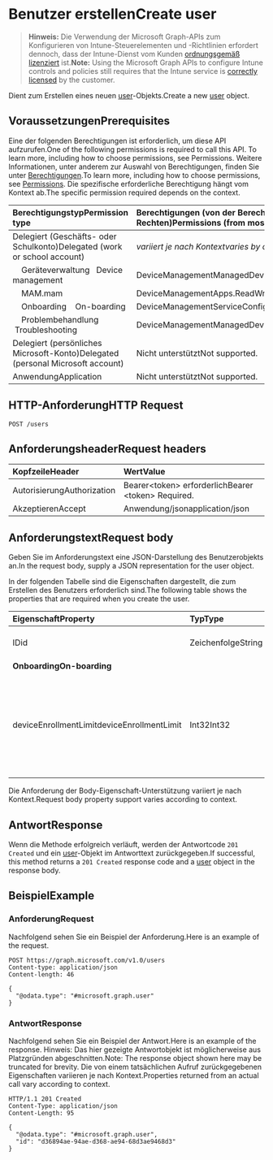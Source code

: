 # <a name="create-user"></a><span data-ttu-id="775f9-101">Benutzer erstellen</span><span class="sxs-lookup"><span data-stu-id="775f9-101">Create user</span></span>

> <span data-ttu-id="775f9-102">**Hinweis:** Die Verwendung der Microsoft Graph-APIs zum Konfigurieren von Intune-Steuerelementen und -Richtlinien erfordert dennoch, dass der Intune-Dienst vom Kunden [ordnungsgemäß lizenziert](https://go.microsoft.com/fwlink/?linkid=839381) ist.</span><span class="sxs-lookup"><span data-stu-id="775f9-102">**Note:** Using the Microsoft Graph APIs to configure Intune controls and policies still requires that the Intune service is [correctly licensed](https://go.microsoft.com/fwlink/?linkid=839381) by the customer.</span></span>

<span data-ttu-id="775f9-103">Dient zum Erstellen eines neuen [user](../resources/intune_shared_user.md)-Objekts.</span><span class="sxs-lookup"><span data-stu-id="775f9-103">Create a new [user](../resources/intune_shared_user.md) object.</span></span>
## <a name="prerequisites"></a><span data-ttu-id="775f9-104">Voraussetzungen</span><span class="sxs-lookup"><span data-stu-id="775f9-104">Prerequisites</span></span>
<span data-ttu-id="775f9-105">Eine der folgenden Berechtigungen ist erforderlich, um diese API aufzurufen.</span><span class="sxs-lookup"><span data-stu-id="775f9-105">One of the following permissions is required to call this API. To learn more, including how to choose permissions, see Permissions.</span></span> <span data-ttu-id="775f9-106">Weitere Informationen, unter anderem zur Auswahl von Berechtigungen, finden Sie unter [Berechtigungen](../../../concepts/permissions_reference.md).</span><span class="sxs-lookup"><span data-stu-id="775f9-106">To learn more, including how to choose permissions, see [Permissions](../../../concepts/permissions_reference.md).</span></span>  <span data-ttu-id="775f9-107">Die spezifische erforderliche Berechtigung hängt vom Kontext ab.</span><span class="sxs-lookup"><span data-stu-id="775f9-107">The specific permission required depends on the context.</span></span>

|<span data-ttu-id="775f9-108">Berechtigungstyp</span><span class="sxs-lookup"><span data-stu-id="775f9-108">Permission type</span></span>|<span data-ttu-id="775f9-109">Berechtigungen (von der Berechtigung mit den meisten Rechten zu der mit den wenigsten Rechten)</span><span class="sxs-lookup"><span data-stu-id="775f9-109">Permissions (from most to least privileged)</span></span>|
|:---|:---|
|<span data-ttu-id="775f9-110">Delegiert (Geschäfts- oder Schulkonto)</span><span class="sxs-lookup"><span data-stu-id="775f9-110">Delegated (work or school account)</span></span>| <span data-ttu-id="775f9-111">_variiert je nach Kontext_</span><span class="sxs-lookup"><span data-stu-id="775f9-111">_varies by context_</span></span> |
| <span data-ttu-id="775f9-112">&nbsp; &nbsp; Geräteverwaltung</span><span class="sxs-lookup"><span data-stu-id="775f9-112">&nbsp; &nbsp;Device management</span></span> | <span data-ttu-id="775f9-113">DeviceManagementManagedDevices.ReadWrite.All</span><span class="sxs-lookup"><span data-stu-id="775f9-113">DeviceManagementManagedDevices.ReadWrite.All</span></span> |
| <span data-ttu-id="775f9-114">&nbsp; &nbsp; MAM</span><span class="sxs-lookup"><span data-stu-id="775f9-114">.mam</span></span> | <span data-ttu-id="775f9-115">DeviceManagementApps.ReadWrite.All</span><span class="sxs-lookup"><span data-stu-id="775f9-115">DeviceManagementApps.ReadWrite.All</span></span> |
| <span data-ttu-id="775f9-116">&nbsp; &nbsp; Onboarding</span><span class="sxs-lookup"><span data-stu-id="775f9-116">&nbsp; &nbsp; On-boarding</span></span> | <span data-ttu-id="775f9-117">DeviceManagementServiceConfig.ReadWrite.All</span><span class="sxs-lookup"><span data-stu-id="775f9-117">DeviceManagementServiceConfig.ReadWrite.All</span></span> |
| <span data-ttu-id="775f9-118">&nbsp; &nbsp; Problembehandlung</span><span class="sxs-lookup"><span data-stu-id="775f9-118">&nbsp; &nbsp;Troubleshooting</span></span> | <span data-ttu-id="775f9-119">DeviceManagementManagedDevices.ReadWrite.All</span><span class="sxs-lookup"><span data-stu-id="775f9-119">DeviceManagementManagedDevices.ReadWrite.All</span></span> |
|<span data-ttu-id="775f9-120">Delegiert (persönliches Microsoft-Konto)</span><span class="sxs-lookup"><span data-stu-id="775f9-120">Delegated (personal Microsoft account)</span></span>|<span data-ttu-id="775f9-121">Nicht unterstützt</span><span class="sxs-lookup"><span data-stu-id="775f9-121">Not supported.</span></span>|
|<span data-ttu-id="775f9-122">Anwendung</span><span class="sxs-lookup"><span data-stu-id="775f9-122">Application</span></span>|<span data-ttu-id="775f9-123">Nicht unterstützt</span><span class="sxs-lookup"><span data-stu-id="775f9-123">Not supported.</span></span>|

## <a name="http-request"></a><span data-ttu-id="775f9-124">HTTP-Anforderung</span><span class="sxs-lookup"><span data-stu-id="775f9-124">HTTP Request</span></span>
<!-- {
  "blockType": "ignored"
}
-->
``` http
POST /users
```

## <a name="request-headers"></a><span data-ttu-id="775f9-125">Anforderungsheader</span><span class="sxs-lookup"><span data-stu-id="775f9-125">Request headers</span></span>
|<span data-ttu-id="775f9-126">Kopfzeile</span><span class="sxs-lookup"><span data-stu-id="775f9-126">Header</span></span>|<span data-ttu-id="775f9-127">Wert</span><span class="sxs-lookup"><span data-stu-id="775f9-127">Value</span></span>|
|:---|:---|
|<span data-ttu-id="775f9-128">Autorisierung</span><span class="sxs-lookup"><span data-stu-id="775f9-128">Authorization</span></span>|<span data-ttu-id="775f9-129">Bearer&lt;token&gt; erforderlich</span><span class="sxs-lookup"><span data-stu-id="775f9-129">Bearer &lt;token&gt; Required.</span></span>|
|<span data-ttu-id="775f9-130">Akzeptieren</span><span class="sxs-lookup"><span data-stu-id="775f9-130">Accept</span></span>|<span data-ttu-id="775f9-131">Anwendung/json</span><span class="sxs-lookup"><span data-stu-id="775f9-131">application/json</span></span>|

## <a name="request-body"></a><span data-ttu-id="775f9-132">Anforderungstext</span><span class="sxs-lookup"><span data-stu-id="775f9-132">Request body</span></span>
<span data-ttu-id="775f9-133">Geben Sie im Anforderungstext eine JSON-Darstellung des Benutzerobjekts an.</span><span class="sxs-lookup"><span data-stu-id="775f9-133">In the request body, supply a JSON representation for the user object.</span></span>

<span data-ttu-id="775f9-134">In der folgenden Tabelle sind die Eigenschaften dargestellt, die zum Erstellen des Benutzers erforderlich sind.</span><span class="sxs-lookup"><span data-stu-id="775f9-134">The following table shows the properties that are required when you create the user.</span></span>

|<span data-ttu-id="775f9-135">Eigenschaft</span><span class="sxs-lookup"><span data-stu-id="775f9-135">Property</span></span>|<span data-ttu-id="775f9-136">Typ</span><span class="sxs-lookup"><span data-stu-id="775f9-136">Type</span></span>|<span data-ttu-id="775f9-137">Beschreibung</span><span class="sxs-lookup"><span data-stu-id="775f9-137">Description</span></span>|
|:---|:---|:---|
|<span data-ttu-id="775f9-138">ID</span><span class="sxs-lookup"><span data-stu-id="775f9-138">id</span></span>|<span data-ttu-id="775f9-139">Zeichenfolge</span><span class="sxs-lookup"><span data-stu-id="775f9-139">String</span></span>|<span data-ttu-id="775f9-140">Eindeutiger Bezeichner des Benutzers</span><span class="sxs-lookup"><span data-stu-id="775f9-140">Unique identifier of the user.</span></span>|
|<span data-ttu-id="775f9-141">**Onboarding**</span><span class="sxs-lookup"><span data-stu-id="775f9-141">**On-boarding**</span></span>|
|<span data-ttu-id="775f9-142">deviceEnrollmentLimit</span><span class="sxs-lookup"><span data-stu-id="775f9-142">deviceEnrollmentLimit</span></span>|<span data-ttu-id="775f9-143">Int32</span><span class="sxs-lookup"><span data-stu-id="775f9-143">Int32</span></span>|<span data-ttu-id="775f9-144">Der Grenzwert für die maximale Anzahl von Geräten, die der Benutzer registrieren kann.</span><span class="sxs-lookup"><span data-stu-id="775f9-144">The limit on the maximum number of devices that the user is permitted to enroll.</span></span> <span data-ttu-id="775f9-145">Zulässige Werte sind 5 oder 1000.</span><span class="sxs-lookup"><span data-stu-id="775f9-145">Allowed values are 5 or 1000.</span></span>|

<span data-ttu-id="775f9-146">Die Anforderung der Body-Eigenschaft-Unterstützung variiert je nach Kontext.</span><span class="sxs-lookup"><span data-stu-id="775f9-146">Request body property support varies according to context.</span></span>

## <a name="response"></a><span data-ttu-id="775f9-147">Antwort</span><span class="sxs-lookup"><span data-stu-id="775f9-147">Response</span></span>
<span data-ttu-id="775f9-148">Wenn die Methode erfolgreich verläuft, werden der Antwortcode `201 Created` und ein [user](../resources/intune_shared_user.md)-Objekt im Antworttext zurückgegeben.</span><span class="sxs-lookup"><span data-stu-id="775f9-148">If successful, this method returns a `201 Created` response code and a [user](../resources/intune_shared_user.md) object in the response body.</span></span>

## <a name="example"></a><span data-ttu-id="775f9-149">Beispiel</span><span class="sxs-lookup"><span data-stu-id="775f9-149">Example</span></span>

### <a name="request"></a><span data-ttu-id="775f9-150">Anforderung</span><span class="sxs-lookup"><span data-stu-id="775f9-150">Request</span></span>
<span data-ttu-id="775f9-151">Nachfolgend sehen Sie ein Beispiel der Anforderung.</span><span class="sxs-lookup"><span data-stu-id="775f9-151">Here is an example of the request.</span></span>

``` http
POST https://graph.microsoft.com/v1.0/users
Content-type: application/json
Content-length: 46

{
  "@odata.type": "#microsoft.graph.user"
}
```

### <a name="response"></a><span data-ttu-id="775f9-152">Antwort</span><span class="sxs-lookup"><span data-stu-id="775f9-152">Response</span></span>
<span data-ttu-id="775f9-153">Nachfolgend sehen Sie ein Beispiel der Antwort.</span><span class="sxs-lookup"><span data-stu-id="775f9-153">Here is an example of the response.</span></span> <span data-ttu-id="775f9-154">Hinweis: Das hier gezeigte Antwortobjekt ist möglicherweise aus Platzgründen abgeschnitten.</span><span class="sxs-lookup"><span data-stu-id="775f9-154">Note: The response object shown here may be truncated for brevity.</span></span> <span data-ttu-id="775f9-155">Die von einem tatsächlichen Aufruf zurückgegebenen Eigenschaften variieren je nach Kontext.</span><span class="sxs-lookup"><span data-stu-id="775f9-155">Properties returned from an actual call vary according to context.</span></span>

``` http
HTTP/1.1 201 Created
Content-Type: application/json
Content-Length: 95

{
  "@odata.type": "#microsoft.graph.user",
  "id": "d36894ae-94ae-d368-ae94-68d3ae9468d3"
}
```



